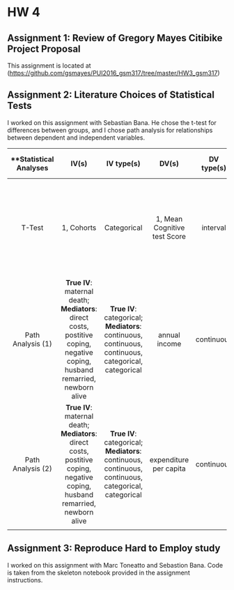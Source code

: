 # HW 4

## Assignment 1: Review of Gregory Mayes Citibike Project Proposal
This assignment is located at (https://github.com/gsmayes/PUI2016_gsm317/tree/master/HW3_gsm317)

## Assignment 2: Literature Choices of Statistical Tests
I worked on this assignment with Sebastian Bana. He chose the t-test for differences between groups, and I chose path analysis for relationships between dependent and independent variables. 

| **Statistical Analyses      | IV(s)    | IV type(s)  | DV(s)  | DV type(s)  | Control Var  | Control Var type |  Question to be answered | _H0_ | alpha | link to paper** |
|:--------------:|:--------------:|:------:|:---------:|:-----------:|:-----------:|:------------:|:------------------:|:-------:|:---------:|:---------|
T-Test	|  1, Cohorts | Categorical | 1, Mean Cognitive test Score| interval | n/a | n/a | Does Cognitive Function Increase across generations for healthy elder? | Mean Score in Cohort 01- <= Mean Score in Cohort 91- | 0.05 | http://journals.plos.org/plosone/article?id=10.1371/journal.pone.0078646 |
Path Analysis (1)  |  **True IV**: maternal death; **Mediators**: direct costs, postitive coping, negative coping, husband remarried, newborn alive | **True IV**: categorical; **Mediators**: continuous, continuous, continuous, categorical, categorical | annual income | continuous | n/a | n/a | What are the direct and (through mediators) indirect effects of maternal death on household economy? |     |     | [Impact of Maternal Death on Household Economy in Rural China: A Prospective Path Analysis] (http://journals.plos.org/plosone/article?id=10.1371/journal.pone.0134756) |
Path Analysis (2)  |  **True IV**: maternal death; **Mediators**: direct costs, postitive coping, negative coping, husband remarried, newborn alive | **True IV**: categorical; **Mediators**: continuous, continuous, continuous, categorical, categorical | expenditure per capita | continuous | n/a | n/a | What are the direct and (through mediators) indirect effects of maternal death on household economy? |     |     | [Impact of Maternal Death on Household Economy in Rural China: A Prospective Path Analysis] (http://journals.plos.org/plosone/article?id=10.1371/journal.pone.0134756) |
 |||||||||||||||||||||

## Assignment 3: Reproduce Hard to Employ study
I worked on this assignment with Marc Toneatto and Sebastion Bana. Code is taken from the skeleton notebook provided in the assignment instructions.